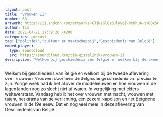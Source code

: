 ```yaml
---
layout: post
title: "Vrouwen II"
number: 63
artwork: https://i1.sndcdn.com/artworks-GTjNsGlGz3UlyyoI-9xHhuA-t500x500.jpg
author: Tim
date: 2021-04-21 17:39:20 +0200
categories: podcast
tag: ["politiek","cultuur en maatschappij","Geschiedenis van België"]
embed_player:
  type: soundcloud
  src: https://soundcloud.com/tim-gistelinck/vrouwen-ii
description: "Welkom bij geschiedenis van België en welkom bij de tweede aflevering over vrouwen."
---
```

Welkom bij geschiedenis van België en welkom bij de tweede aflevering over vrouwen. Vrouwen doorheen de Belgische geschiedenis om precies te zijn. Vorige week had ik het al over de middeleeuwen en hoe vrouwen in de lagen landen nog zo slecht niet af waren. In vergelijking met elders welteverstaan. Vandaag heb ik het over vrouwen met macht, vrouwen met talent, het drama van de verlichting, een zekere Napoleon en het Belgische vrouwen in de 19e eeuw. Dat en nog veel meer in deze aflevering van Geschiedenis van België.